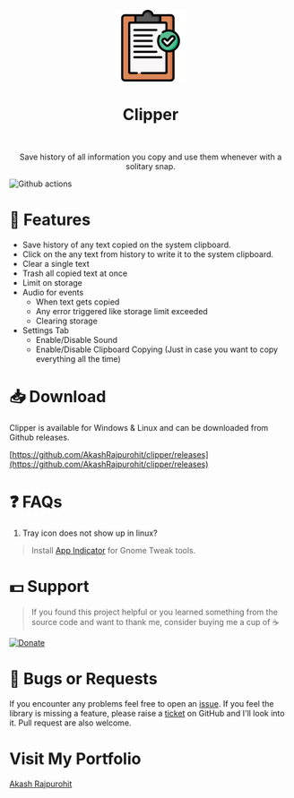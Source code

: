 <p align="center">
  <img alt="Clipper" title="Clipper" src="./assets/icon@2x.png">
<h1 align="center"> Clipper </h1> <br>
<p align="center">
   Save history of all information you copy and use them whenever with a solitary snap.
</p>

![Github actions](https://github.com/AkashRajpurohit/clipper/workflows/Release/badge.svg) 

# 🙌 Features
* Save history of any text copied on the system clipboard.
* Click on the any text from history to write it to the system clipboard.
* Clear a single text
* Trash all copied text at once
* Limit on storage
* Audio for events
    * When text gets copied
    * Any error triggered like storage limit exceeded
    * Clearing storage
* Settings Tab
    * Enable/Disable Sound
    * Enable/Disable Clipboard Copying (Just in case you want to copy everything all the time)

# 📥 Download
Clipper is available for Windows & Linux and can be downloaded from Github releases.

[https://github.com/AkashRajpurohit/clipper/releases](https://github.com/AkashRajpurohit/clipper/releases)

# ❓ FAQs
1. Tray icon does not show up in linux?

> Install [App Indicator](https://extensions.gnome.org/extension/615/appindicator-support/) for Gnome Tweak tools.

# 💵 Support
> If you found this project helpful or you learned something from the source code and want to thank me, consider buying me a cup of :coffee:

[![Donate](https://img.shields.io/badge/Donate-PayPal-green.svg)](https://www.paypal.me/RajpurohitAkash)

# 🐛 Bugs or Requests

If you encounter any problems feel free to open an [issue](https://github.com/AkashRajpurohit/clipper/issues/new?template=bug_report.md). If you feel the library is missing a feature, please raise a [ticket](https://github.com/AkashRajpurohit/clipper/issues/new?template=feature_request.md) on GitHub and I'll look into it. Pull request are also welcome.

# Visit My Portfolio
[Akash Rajpurohit](https://akashwho.codes)
